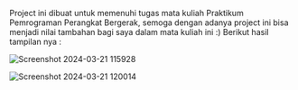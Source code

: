 Project ini dibuat untuk memenuhi tugas mata kuliah Praktikum Pemrograman Perangkat Bergerak, semoga dengan adanya project ini bisa menjadi nilai tambahan bagi saya dalam mata kuliah ini :)
Berikut hasil tampilan nya :

![Screenshot 2024-03-21 115928](https://github.com/dadanabdilah/aplikasi-kalkulator/assets/61227770/32891e48-31ab-4507-a5cf-f5f0b0e852e5)

![Screenshot 2024-03-21 120014](https://github.com/dadanabdilah/aplikasi-kalkulator/assets/61227770/b83c59e1-1a94-4ceb-89c7-d073f5fcc4de)
